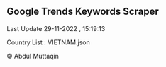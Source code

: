 

## Google Trends Keywords Scraper 
 
Last Update 29-11-2022 , 15:19:13

Country List :
VIETNAM.json



© Abdul Muttaqin 
